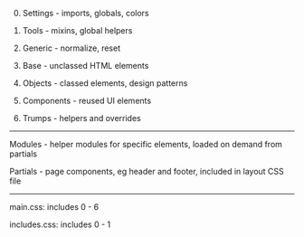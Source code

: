 0. Settings - imports, globals, colors

1. Tools - mixins, global helpers

2. Generic - normalize, reset

3. Base - unclassed HTML elements

4. Objects - classed elements, design patterns

5. Components - reused UI elements

6. Trumps - helpers and overrides

------------------------------------

Modules - helper modules for specific elements, loaded on demand from partials

Partials - page components, eg header and footer, included in layout CSS file

------------------------------------

main.css: includes 0 - 6

includes.css: includes 0 - 1
